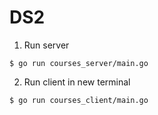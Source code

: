 # DS2

1. Run server
```console
$ go run courses_server/main.go 
```

2. Run client in new terminal
```console
$ go run courses_client/main.go
```
